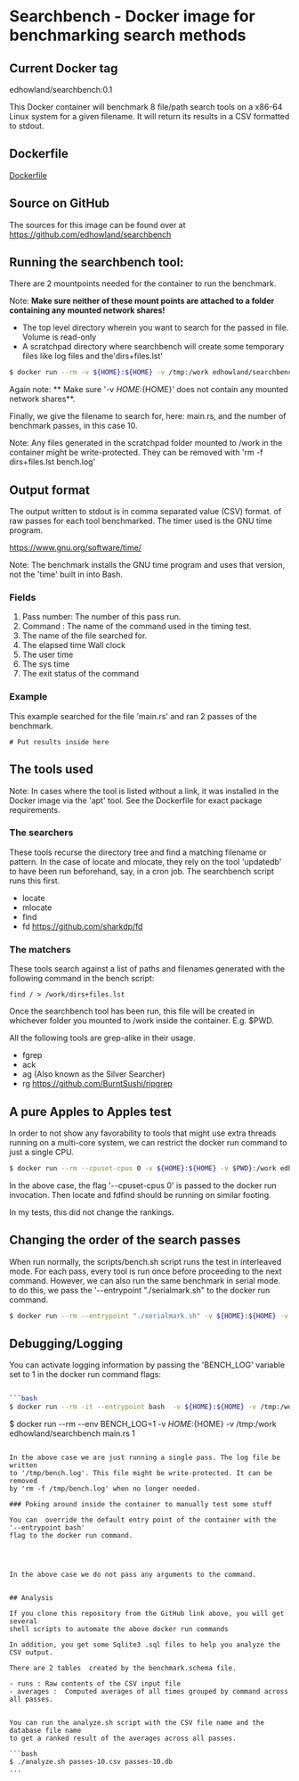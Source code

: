 # Searchbench - Docker image for benchmarking search methods

## Current Docker tag

edhowland/searchbench:0.1

This Docker container will benchmark 8 file/path search tools on a x86-64 Linux
system for a given filename. It will return its results in a CSV formatted to stdout.

## Dockerfile

[Dockerfile](https://github.com/edhowland/searchbench/blob/master/Dockerfile "Dockerfile used to build this image")


## Source on GitHub

The sources for this image can be found over at <https://github.com/edhowland/searchbench>

## Running the searchbench tool:

There are 2 mountpoints needed for the container to run the benchmark.

Note: **Make sure neither of these mount points are attached to a folder
containing any mounted network shares!**

- The top level directory wherein you want to search for the passed in file. Volume is read-only
- A scratchpad directory where searchbench will create some temporary files like log files and the'dirs+files.lst'

```bash
$ docker run --rm -v ${HOME}:${HOME} -v /tmp:/work edhowland/searchbench main.rs 10
```

Again note: ** Make sure '-v ${HOME}:${HOME}' does not contain any mounted network shares**.

Finally, we give the filename to search for, here: main.rs,  and the number of benchmark
passes, in this case 10.

Note: Any files generated in the scratchpad folder mounted to /work in the container
might be write-protected. They can be removed with 'rm -f dirs+files.lst bench.log'


## Output format

The output written to  stdout is in comma separated value (CSV) format.
of raw passes for each tool benchmarked. The timer used is the GNU time program.

<https://www.gnu.org/software/time/>


Note: The benchmark installs the GNU time program and uses that version, not the 'time'
built in into Bash.

### Fields

1. Pass number: The number of this pass run.
2. Command : The name of the command used in the timing test.
3. The name of the file searched for.
4. The elapsed time Wall clock
5. The user time
6. The sys time
7. The exit status of the command

### Example

This example searched for the file 'main.rs' and ran 2 passes of the benchmark.

```
# Put results inside here
```


## The tools used

Note: In cases where the tool is listed without a link, it was installed in
the Docker image via the 'apt' tool. See the Dockerfile for exact package
requirements.

### The searchers

These tools recurse the directory tree and find a matching filename or pattern.
In the case of locate and mlocate, they rely on the tool 'updatedb' to have been
run beforehand, say, in a cron job. The searchbench script runs this first.

- locate
- mlocate
- find
- fd <https://github.com/sharkdp/fd>

### The matchers

These tools search against a list of paths and filenames generated with the
following command in the bench script:

```
find / > /work/dirs+files.lst
```

Once the searchbench tool has been run, this file will be created in  whichever
folder you mounted to /work  inside the container. E.g. $PWD.

All the following tools are grep-alike in their usage.

- fgrep
- ack
- ag (Also known as the Silver Searcher)
- rg <https://github.com/BurntSushi/ripgrep>

## A pure Apples to Apples test

In order to not show any favorability to tools that might use extra threads
running on a multi-core system, we can restrict the docker run command to just
a single CPU.

```bash
$ docker run --rm --cpuset-cpus 0 -v ${HOME}:${HOME} -v $PWD}:/work edhowland/searchbench main.rs 10
```

In the above case, the flag '--cpuset-cpus 0' is passed to the docker run invocation.
Then locate and fdfind should be running on similar footing.

In my tests, this did not change the rankings.

## Changing the order of the search passes

When run normally, the scripts/bench.sh script runs the test in interleaved
mode. For each pass, every tool is run once before proceeding to the next
command. However, we can also run the same benchmark in serial mode. to do this,
we pass the '--entrypoint "./serialmark.sh" to the docker run command.


```bash
$ docker run --rm --entrypoint "./serialmark.sh" -v ${HOME}:${HOME} -v /tmp:/work edhowland/searchbench main.rs 10
```




## Debugging/Logging

You can activate logging information by passing the 'BENCH_LOG' variable set to 1
in the docker run command flags:

```bash

```bash
$ docker run --rm -it --entrypoint bash  -v ${HOME}:${HOME} -v /tmp:/work edhowland/searchbench
```
$ docker run --rm --env BENCH_LOG=1 -v ${HOME}:${HOME} -v /tmp:/work edhowland/searchbench main.rs 1
```

In the above case we are just running a single pass. The log file be written
to '/tmp/bench.log'. This file might be write-protected. It can be removed
by 'rm -f /tmp/bench.log' when no longer needed.

### Poking around inside the container to manually test some stuff

You can  override the default entry point of the container with the  '--entrypoint bash'
flag to the docker run command.




In the above case we do not pass any arguments to the command.


## Analysis

If you clone this repository from the GitHub link above, you will get several
shell scripts to automate the above docker run commands

In addition, you get some Sqlite3 .sql files to help you analyze the CSV output.

There are 2 tables  created by the benchmark.schema file.

- runs : Raw contents of the CSV input file
- averages :  Computed averages of all times grouped by command across all passes.


You can run the analyze.sh script with the CSV file name and the database file name
to get a ranked result of the averages across all passes.

```bash
$ ./analyze.sh passes-10.csv passes-10.db
...
```
